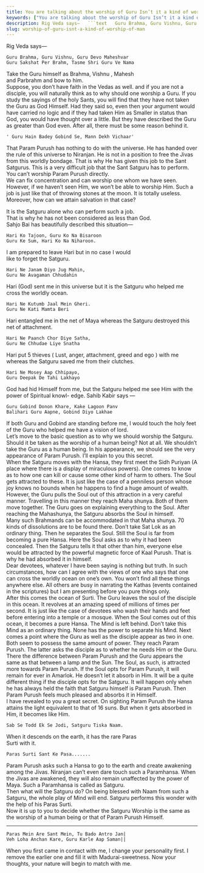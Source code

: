 ```yaml
---
title: You are talking about the worship of Guru Isn’t it a kind of worship of man? Why shouldn’t we worship Param Purush directly?
keywords: ["You are talking about the worship of Guru Isn’t it a kind of worship of man? Why shouldn’t we worship Param Purush directly?",Sahib Bandgi books,]
description: Rig Veda says—   ```text   Guru Brahma, Guru Vishnu, Guru Devo Maheshvar   Guru Sakshat Per Brahm, Tasme Shri Guru Ve Nama   ```   Take the Guru himself as
slug: worship-of-guru-isnt-a-kind-of-worship-of-man
---
```


Rig Veda says—  
```text  
Guru Brahma, Guru Vishnu, Guru Devo Maheshvar  
Guru Sakshat Per Brahm, Tasme Shri Guru Ve Nama  
```  
Take the Guru himself as Brahma, Vishnu , Mahesh  
and Parbrahm and bow to him.  
Suppose, you don’t have faith in the Vedas as well. and if you are not a disciple, you will naturally think as to why should one worship a Guru. If you study the sayings of the holy Sants, you will find that they have not taken the Guru as God Himself. Had they said so, even then your argument would have carried no logic and if they had taken Him as Smaller in status than God, you would have thought over a little. But they have described the Guru as greater than God even. After all, there must be some reason behind it.  
```text  
' Guru Hain Badey Gobind Se, Mann Dekh Vichaar'  
```  
That Param Purush has nothing to do with the universe. He has handed over the rule of this universe to Niranjan. He is not in a position to free the Jivas from this worldly bondage. That is why He has given this job to the Sant Satgurus. This is a very difficult job that the Sant Satguru has to perform. You can’t worship Param Purush directly.  
We can fix concentration and can worship one whom we have seen. However, if we haven’t seen Him, we won’t be able to worship Him. Such a job is just like that of throwing stones at the moon. It is totally useless.  
Moreover, how can we attain salvation in that case?  
  
It is the Satguru alone who can perform such a job.  
That is why he has not been considered as less than God.  
Sahjo Bai has beautifully described this situation—  
```text  
Hari Ko Tajoon, Guru Ko Na Bisaroon  
Guru Ke Sum, Hari Ko Na Niharoon.  
```  
I am prepared to leave Hari but in no case I would  
like to forget the Satguru.  
```text  
Hari Ne Janam Diyo Jug Mahin,  
Guru Ne Avagaman Chhudahin  
```  
Hari (God) sent me in this universe but it is the Satguru who helped me cross the worldly ocean.  
```text  
Hari Ne Kutumb Jaal Mein Gheri.  
Guru Ne Kati Mamta Beri  
```  
Hari entangled me in the net of Maya whereas the Satguru destroyed this net of attachment.  
```text  
Hari Ne Paanch Chor Diye Satha,  
Guru Ne Chhudae Liye Snatha  
```  
Hari put 5 thieves ( Lust, anger, attachment, greed and ego ) with me whereas the Satguru saved me from their clutches.  
```text  
Hari Ne Mosey Aap Chhipayo,  
Guru Deepak De Tahi Lakhayo  
```  
God had hid Himself from me, but the Satguru helped me see Him with the power of Spiritual knowl- edge. Sahib Kabir says —  
```text  
Guru Gobind Donon Khare, Kake Lagoon Panv  
Balihari Guru Aapne, Gobind Diyo Lakhae  
```  
If both Guru and Gobind are standing before me, I would touch the holy feet of the Guru who helped me have a vision of lord.  
Let’s move to the basic question as to why we should worship the Satguru. Should it be taken as the worship of a human being? Not at all. We shouldn’t take the Guru as a human being. In his appearance, we should see the very appearance of Param Purush. I’ll explain to you this secret.  
When the Satguru moves with the Hansa, they first meet the Sidh Puriyan (A place where there is a display of miraculous powers). One comes to know as to how one can kill or cause some other kind of harm to others. The Soul gets attracted to these. It is just like the case of a penniless person whose joy knows no bounds when he happens to find a huge amount of wealth. However, the Guru pulls the Soul out of this attraction in a very careful manner. Travelling in this manner they reach Maha shunya. Both of them move together. The Guru goes on explaining everything to the Soul. After reaching the Mahashunya, the Satguru absorbs the Soul in himself.  
Many such Brahmands can be accommodated in that Maha shunya. 70 kinds of dissolutions are to be found there. Don’t take Sat Lok as an ordinary thing. Then he separates the Soul. Still the Soul is far from becoming a pure Hansa. Here the Soul asks as to why it had been concealed. Then the Satguru tells it that other than him, everyone else would be attracted by the powerful magnetic force of Kaal Purush. That is why he had absorbed it in himself.  
Dear devotees, whatever I have been saying is nothing but truth. In such circumstances, how can I agree with the views of one who says that one can cross the worldly ocean on one’s own. You won’t find all these things anywhere else. All others are busy in narrating the Kathas (events contained in the scriptures) but I am presenting before you pure things only.  
After this comes the ocean of Surti. The Guru leaves the soul of the disciple in this ocean. It revolves at an amazing speed of millions of times per second. It is just like the case of devotees who wash their hands and feet before entering into a temple or a mosque. When the Soul comes out of this ocean, it becomes a pure Hansa. The Mind is left behind. Don’t take this Mind as an ordinary thing. None has the power to separate his Mind. Next comes a point where the Guru as well as the disciple appear as two in one. Both seem to possess the same amount of power. They reach Param Purush. The latter asks the disciple as to whether he needs Him or the Guru. There the difference between Param Purush and the Guru appears the same as that between a lamp and the Sun. The Soul, as such, is attracted more towards Param Purush. If the Soul opts for Param Purush, it will remain for ever in Amarlok. He doesn’t let it absorb in Him. It will be a quite different thing if the disciple opts for the Satguru. It will happen only when he has always held the faith that Satguru himself is Param Purush. Then Param Purush feels much pleased and absorbs it in Himself.  
I have revealed to you a great secret. On sighting Param Purush the Hansa attains the light equivalent to that of 16 suns. But when it gets absorbed in Him, it becomes like Him.  
```text  
Sab Se Todd Ek Se Jodi, Satguru Tiska Naam.  
```  
When it descends on the earth, it has the rare Paras  
Surti with it.  
```text  
Paras Surti Sant Ke Pasa.......  
```  
Param Purush asks such a Hansa to go to the earth and create awakening among the Jivas. Niranjan can’t even dare touch such a Paramhansa. When the Jivas are awakened, they will also remain unaffected by the power of Maya. Such a Paramhansa is called as Satguru.  
Then what will the Satguru do? On being blessed with Naam from such a Satguru, the whole play of Mind will end. Satguru performs this wonder with the help of his Paras Surti.  
Now it is up to you to decide whether the Satguru Worship is the same as the worship of a human being or that of Param Purush Himself.  
  
  
----  
  
```text  
Paras Mein Are Sant Mein, Tu Bado Antro Jan|  
Veh Loha Anchan Kare, Guru Karle Aap Saman||  
```  
When you first came in contact with me, I change your personality first. I remove the earlier one and fill it with Madurai-sweetness. Now your thoughts, your nature will begin to match with me.  



  